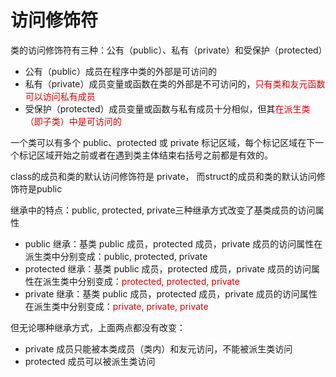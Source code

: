 # 访问修饰符

类的访问修饰符有三种：公有（public）、私有（private）和受保护（protected）
- 公有（public）成员在程序中类的外部是可访问的 
- 私有（private）成员变量或函数在类的外部是不可访问的，<font color="#dd0000">只有类和友元函数可以访问私有成员</font><br />
- 受保护（protected）成员变量或函数与私有成员十分相似，但其<font color="#dd0000">在派生类（即子类）中是可访问的</font><br />

一个类可以有多个 public、protected 或 private 标记区域，每个标记区域在下一个标记区域开始之前或者在遇到类主体结束右括号之前都是有效的。

class的成员和类的默认访问修饰符是 private， 而struct的成员和类的默认访问修饰符是public

继承中的特点：public, protected, private三种继承方式改变了基类成员的访问属性
- public 继承：基类 public 成员，protected 成员，private 成员的访问属性在派生类中分别变成：public, protected, private
- protected 继承：基类 public 成员，protected 成员，private 成员的访问属性在派生类中分别变成：<font color="#dd0000">protected, protected, private</font><br />
- private 继承：基类 public 成员，protected 成员，private 成员的访问属性在派生类中分别变成：<font color="#dd0000">private, private, private</font><br />

但无论哪种继承方式，上面两点都没有改变：
- private 成员只能被本类成员（类内）和友元访问，不能被派生类访问
- protected 成员可以被派生类访问